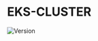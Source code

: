 # EKS-CLUSTER

![Version](https://img.shields.io/github/v/tag/grevyrincon/eks-cluster?label=version)
